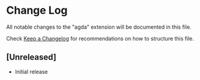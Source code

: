 # Change Log
All notable changes to the "agda" extension will be documented in this file.

Check [Keep a Changelog](http://keepachangelog.com/) for recommendations on how to structure this file.

## [Unreleased]
- Initial release